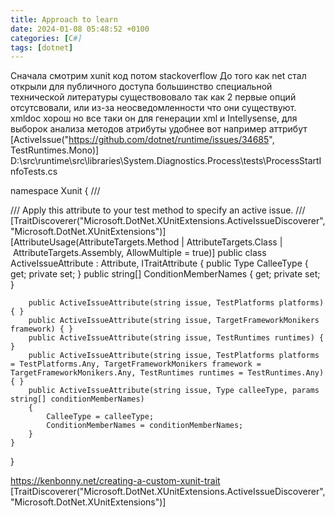 ```yaml
---
title: Approach to learn
date: 2024-01-08 05:48:52 +0100
categories: [C#]
tags: [dotnet]
---
```


Сначала смотрим xunit
код
потом stackoverflow
До того как net стал открыли для публичного доступа
  большинство  специальной технической литературы существововало  так как 2 первые опций отсутсвовали, или из-за неосведомленности что они существуют.
 xmldoc хорош но все таки он для генерации xml и Intellysense, для выборок анализа методов  атрибуты  удобнее
вот например аттрибут
[ActiveIssue("https://github.com/dotnet/runtime/issues/34685", TestRuntimes.Mono)]
D:\src\runtime\src\libraries\System.Diagnostics.Process\tests\ProcessStartInfoTests.cs


namespace Xunit
{
    /// <summary>
    /// Apply this attribute to your test method to specify an active issue.
    /// </summary>
    [TraitDiscoverer("Microsoft.DotNet.XUnitExtensions.ActiveIssueDiscoverer", "Microsoft.DotNet.XUnitExtensions")]
    [AttributeUsage(AttributeTargets.Method | AttributeTargets.Class | AttributeTargets.Assembly, AllowMultiple = true)]
    public class ActiveIssueAttribute : Attribute, ITraitAttribute
    {
        public Type CalleeType { get; private set; }
        public string[] ConditionMemberNames { get; private set; }

        public ActiveIssueAttribute(string issue, TestPlatforms platforms) { }
        public ActiveIssueAttribute(string issue, TargetFrameworkMonikers framework) { }
        public ActiveIssueAttribute(string issue, TestRuntimes runtimes) { }
        public ActiveIssueAttribute(string issue, TestPlatforms platforms = TestPlatforms.Any, TargetFrameworkMonikers framework = TargetFrameworkMonikers.Any, TestRuntimes runtimes = TestRuntimes.Any) { }
        public ActiveIssueAttribute(string issue, Type calleeType, params string[] conditionMemberNames)
        {
            CalleeType = calleeType;
            ConditionMemberNames = conditionMemberNames;
        }
    }
}

https://kenbonny.net/creating-a-custom-xunit-trait
[TraitDiscoverer("Microsoft.DotNet.XUnitExtensions.ActiveIssueDiscoverer", "Microsoft.DotNet.XUnitExtensions")]